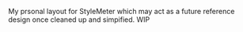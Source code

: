 My prsonal layout for StyleMeter which may act as a future reference design once cleaned up and simpified. WIP